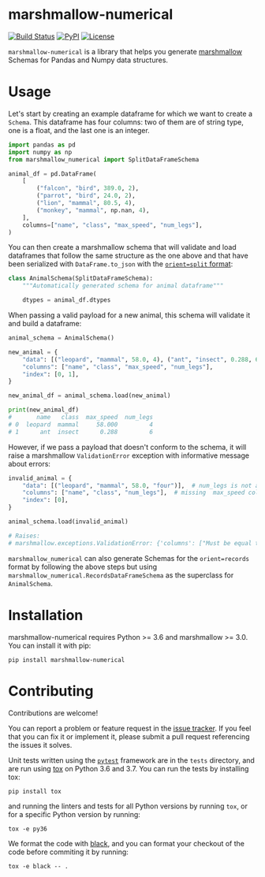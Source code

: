 # marshmallow-numerical

[![Build Status](https://travis-ci.org/zblz/marshmallow-numerical.svg?branch=master)](https://travis-ci.org/zblz/marshmallow-numerical)
[![PyPI](https://img.shields.io/pypi/v/marshmallow-numerical.svg)](https://pypi.org/project/marshmallow-numerical/)
[![License](https://img.shields.io/github/license/zblz/marshmallow-numerical.svg)](https://github.com/zblz/marshmallow-numerical/blob/master/LICENSE)

`marshmallow-numerical` is a library that helps you generate
[marshmallow](https://marshmallow.readthedocs.io/) Schemas for Pandas and Numpy
data structures.

# Usage

Let's start by creating an example dataframe for which we want to create a
`Schema`. This dataframe has four columns: two of them are of string type, one
is a float, and the last one is an integer.

```python
import pandas as pd
import numpy as np
from marshmallow_numerical import SplitDataFrameSchema

animal_df = pd.DataFrame(
    [
        ("falcon", "bird", 389.0, 2),
        ("parrot", "bird", 24.0, 2),
        ("lion", "mammal", 80.5, 4),
        ("monkey", "mammal", np.nan, 4),
    ],
    columns=["name", "class", "max_speed", "num_legs"],
)
```

You can then create a marshmallow schema that will validate and load dataframes
that follow the same structure as the one above and that have been serialized
with `DataFrame.to_json` with the [`orient=split`
format](https://pandas.pydata.org/pandas-docs/stable/reference/api/pandas.DataFrame.to_json.html#pandas.DataFrame.to_json):

```python
class AnimalSchema(SplitDataFrameSchema):
    """Automatically generated schema for animal dataframe"""

    dtypes = animal_df.dtypes
```

When passing a valid payload for a new animal, this schema will validate it and
build a dataframe:

```python
animal_schema = AnimalSchema()

new_animal = {
    "data": [("leopard", "mammal", 58.0, 4), ("ant", "insect", 0.288, 6)],
    "columns": ["name", "class", "max_speed", "num_legs"],
    "index": [0, 1],
}

new_animal_df = animal_schema.load(new_animal)

print(new_animal_df)
#       name   class  max_speed  num_legs
# 0  leopard  mammal     58.000         4
# 1      ant  insect      0.288         6
```

However, if we pass a payload that doesn't conform to the schema, it will raise
a marshmallow `ValidationError` exception with informative message about errors:

```python
invalid_animal = {
    "data": [("leopard", "mammal", 58.0, "four")],  # num_legs is not an int
    "columns": ["name", "class", "num_legs"],  # missing  max_speed column
    "index": [0],
}

animal_schema.load(invalid_animal)

# Raises:
# marshmallow.exceptions.ValidationError: {'columns': ["Must be equal to ['name', 'class', 'max_speed', 'num_legs']."], 'data': {0: {3: ['Not a valid integer.']}}}
```

`marshmallow_numerical` can also generate Schemas for the `orient=records`
format by following the above steps but using
`marshmallow_numerical.RecordsDataFrameSchema` as the superclass for
`AnimalSchema`.

# Installation

marshmallow-numerical requires Python >= 3.6 and marshmallow >= 3.0. You can
install it with pip:

```
pip install marshmallow-numerical
```

# Contributing

Contributions are welcome!

You can report a problem or feature request in the [issue
tracker](https://github.org/zblz/marshmallow_numerical/issues). If you feel that
you can fix it or implement it, please submit a pull request referencing the
issues it solves.

Unit tests written using the [`pytest`](https://pytest.org) framework are in the
`tests` directory, and are run using
[tox](https://tox.readthedocs.io/en/latest/) on Python 3.6 and 3.7. You can run
the tests by installing tox:
```
pip install tox
```
and running the linters and tests for all Python versions by running `tox`, or
for a specific Python version by running:
```
tox -e py36
```

We format the code with [black](https://github.com/ambv/black), and you can
format your checkout of the code before commiting it by running:
```
tox -e black -- .
```
